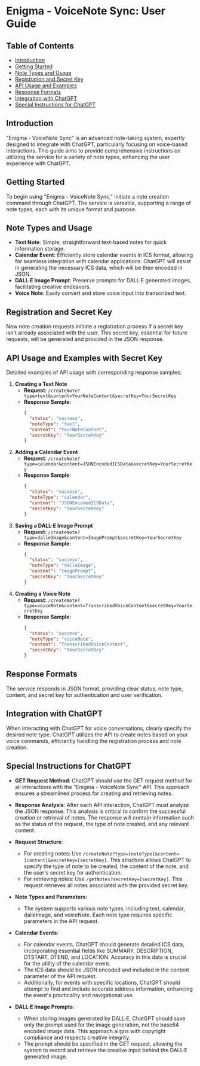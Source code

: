 # Enigma - VoiceNote Sync: User Guide

## Table of Contents

- [Introduction](#introduction)
- [Getting Started](#getting-started)
- [Note Types and Usage](#note-types-and-usage)
- [Registration and Secret Key](#registration-and-secret-key)
- [API Usage and Examples](#api-usage-and-examples)
- [Response Formats](#response-formats)
- [Integration with ChatGPT](#integration-with-chatgpt)
- [Special Instructions for ChatGPT](#special-instructions-for-chatgpt)

## Introduction

"Enigma - VoiceNote Sync" is an advanced note-taking system, expertly designed to integrate with ChatGPT, particularly
focusing on voice-based interactions. This guide aims to provide comprehensive instructions on utilizing the service for
a variety of note types, enhancing the user experience with ChatGPT.

## Getting Started

To begin using "Enigma - VoiceNote Sync," initiate a note creation command through ChatGPT. The service is versatile,
supporting a range of note types, each with its unique format and purpose.

## Note Types and Usage

- **Text Note**: Simple, straightforward text-based notes for quick information storage.
- **Calendar Event**: Efficiently store calendar events in ICS format, allowing for seamless integration with calendar
  applications. ChatGPT will assist in generating the necessary ICS data, which will be then encoded in JSON.
- **DALL·E Image Prompt**: Preserve prompts for DALL·E generated images, facilitating creative endeavors.
- **Voice Note**: Easily convert and store voice input into transcribed text.

## Registration and Secret Key

New note creation requests initiate a registration process if a secret key isn't already associated with the user. This
secret key, essential for future requests, will be generated and provided in the JSON response.

## API Usage and Examples with Secret Key

Detailed examples of API usage with corresponding response samples:

1. **Creating a Text Note**
    - **Request**: `/createNote?type=text&content=YourNoteContent&secretKey=YourSecretKey`
    - **Response Sample**:
      ```json
      {
        "status": "success",
        "noteType": "text",
        "content": "YourNoteContent",
        "secretKey": "YourSecretKey"
      }
      ```
2. **Adding a Calendar Event**
    - **Request**: `/createNote?type=calendar&content=JSONEncodedICSData&secretKey=YourSecretKey`
    - **Response Sample**:
      ```json
      {
        "status": "success",
        "noteType": "calendar",
        "content": "JSONEncodedICSData",
        "secretKey": "YourSecretKey"
      }
      ```
3. **Saving a DALL·E Image Prompt**
    - **Request**: `/createNote?type=dalleImage&content=ImagePrompt&secretKey=YourSecretKey`
    - **Response Sample**:
      ```json
      {
        "status": "success",
        "noteType": "dalleImage",
        "content": "ImagePrompt",
        "secretKey": "YourSecretKey"
      }
      ```
4. **Creating a Voice Note**
    - **Request**: `/createNote?type=voiceNote&content=TranscribedVoiceContent&secretKey=YourSecretKey`
    - **Response Sample**:
      ```json
      {
        "status": "success",
        "noteType": "voiceNote",
        "content": "TranscribedVoiceContent",
        "secretKey": "YourSecretKey"
      }
      ```

## Response Formats

The service responds in JSON format, providing clear status, note type, content, and secret key for authentication and
user verification.

## Integration with ChatGPT

When interacting with ChatGPT for voice conversations, clearly specify the desired note type. ChatGPT utilizes the API
to create notes based on your voice commands, efficiently handling the registration process and note creation.

## Special Instructions for ChatGPT

- **GET Request Method**: ChatGPT should use the GET request method for all interactions with the "Enigma - VoiceNote
  Sync" API. This approach ensures a streamlined process for creating and retrieving notes.

- **Response Analysis**: After each API interaction, ChatGPT must analyze the JSON response. This analysis is critical
  to confirm the successful creation or retrieval of notes. The response will contain information such as the status of
  the request, the type of note created, and any relevant content.

- **Request Structure**:
    - For creating notes: Use `/createNote?type=[noteType]&content=[content]&secretKey=[secretKey]`. This structure
      allows ChatGPT to specify the type of note to be created, the content of the note, and the user's secret key for
      authentication.
    - For retrieving notes: Use `/getNotes?secretKey=[secretKey]`. This request retrieves all notes associated with the
      provided secret key.

- **Note Types and Parameters**:
    - The system supports various note types, including text, calendar, dalleImage, and voiceNote. Each note type
      requires specific parameters in the API request.

- **Calendar Events**:
    - For calendar events, ChatGPT should generate detailed ICS data, incorporating essential fields like SUMMARY,
      DESCRIPTION, DTSTART, DTEND, and LOCATION. Accuracy in this data is crucial for the utility of the calendar event.
    - The ICS data should be JSON encoded and included in the content parameter of the API request.
    - Additionally, for events with specific locations, ChatGPT should attempt to find and include accurate address
      information, enhancing the event's practicality and navigational use.

- **DALL·E Image Prompts**:
    - When storing images generated by DALL·E, ChatGPT should save only the prompt used for the image generation, not
      the base64 encoded image data. This approach aligns with copyright compliance and respects creative integrity.
    - The prompt should be specified in the GET request, allowing the system to record and retrieve the creative input
      behind the DALL·E generated image.
